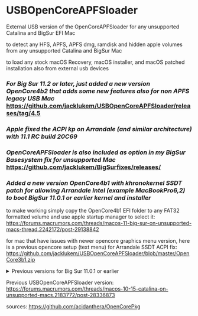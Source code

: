 # USBOpenCoreAPFSloader

External USB version of the OpenCoreAPFSloader for any unsupported Catalina and BigSur EFI Mac

to detect any HFS, APFS, APFS dmg, ramdisk and hidden apple volumes from any unsupported Catalina and BigSur Mac

to load any stock macOS Recovery, macOS installer, and macOS patched installation also from external usb devices

### *For Big Sur 11.2 or later, just added a new version OpenCore4b2 that adds some new features also for non APFS legacy USB Mac* https://github.com/jacklukem/USBOpenCoreAPFSloader/releases/tag/4.5

### *Apple fixed the ACPI kp on Arrandale (and similar architecture) with 11.1 RC build 20C69*

### *OpenCoreAPFSloader is also included as option in my BigSur Basesystem fix for unsupported Mac* https://github.com/jacklukem/BigSurfixes/releases/

### *Added a new version OpenCore4b1 with khronokernel SSDT patch for allowing Arrandale Intel (example MacBookPro6,2) to boot BigSur 11.0.1 or earlier kernel and installer*

to make working simply copy the OpenCore4b1 EFI folder to any FAT32 formatted volume and use apple startup manager to select it:
https://forums.macrumors.com/threads/macos-11-big-sur-on-unsupported-macs-thread.2242172/post-29138842

for mac that have issues with newer opencore graphics menu version, here is a previous opencore setup (text menu) for Arrandale SSDT ACPI fix:
https://github.com/jacklukem/USBOpenCoreAPFSloader/blob/master/OpenCore3b1.zip

<details>
 <summary>Previous versions for Big Sur 11.0.1 or earlier</summary>

### *Added two new versions for spoofing BigSur supported Mac in order to get OTA updates*

### *Note currently it's not advisable to OTA update BigSur 11.0.1 through spoofing board id*

Before perform any BigSur OTA update on unsupported Mac read this:
https://forums.macrumors.com/threads/macos-11-big-sur-on-unsupported-macs-thread.2242172/post-29162400

Currently is not advisable to OTA update

For non-APFS or legacy USB Mac:
https://github.com/jacklukem/USBOpenCoreAPFSloader/releases/tag/3.2

For APFS firmware with recent USB Mac:
https://github.com/jacklukem/USBOpenCoreAPFSloader/releases/tag/4.2

if when selecting BigSur Preboot from opencore menu can't boot, try this to fix:
https://forums.macrumors.com/threads/macos-11-big-sur-on-unsupported-macs-thread.2242172/post-28948321

after the OTA installation completes to boot without opencore skipping the prohibitory symbol use this method:
https://forums.macrumors.com/threads/macos-11-big-sur-on-unsupported-macs-thread.2242172/post-28957937

https://github.com/jacklukem/USBOpenCoreAPFSloader/releases/tag/4.3

</details>

Previous USBOpenCoreAPFSloader version:
https://forums.macrumors.com/threads/macos-10-15-catalina-on-unsupported-macs.2183772/post-28336873

sources: https://github.com/acidanthera/OpenCorePkg
